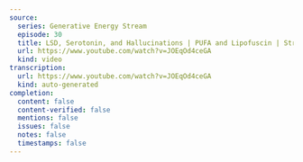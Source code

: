 ```yaml
---
source:
  series: Generative Energy Stream
  episode: 30
  title: LSD, Serotonin, and Hallucinations | PUFA and Lipofuscin | Strategy of Tension | William Blake
  url: https://www.youtube.com/watch?v=JOEqOd4ceGA
  kind: video
transcription:
  url: https://www.youtube.com/watch?v=JOEqOd4ceGA
  kind: auto-generated
completion:
  content: false
  content-verified: false
  mentions: false
  issues: false
  notes: false
  timestamps: false
---
```

